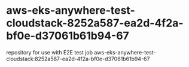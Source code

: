 # aws-eks-anywhere-test-cloudstack-8252a587-ea2d-4f2a-bf0e-d37061b61b94-67
repository for use with E2E test job aws-eks-anywhere-test-cloudstack:8252a587-ea2d-4f2a-bf0e-d37061b61b94-67
